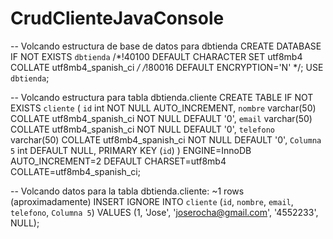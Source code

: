 # CrudClienteJavaConsole

-- Volcando estructura de base de datos para dbtienda
CREATE DATABASE IF NOT EXISTS `dbtienda` /*!40100 DEFAULT CHARACTER SET utf8mb4 COLLATE utf8mb4_spanish_ci */ /*!80016 DEFAULT ENCRYPTION='N' */;
USE `dbtienda`;

-- Volcando estructura para tabla dbtienda.cliente
CREATE TABLE IF NOT EXISTS `cliente` (
  `id` int NOT NULL AUTO_INCREMENT,
  `nombre` varchar(50) COLLATE utf8mb4_spanish_ci NOT NULL DEFAULT '0',
  `email` varchar(50) COLLATE utf8mb4_spanish_ci NOT NULL DEFAULT '0',
  `telefono` varchar(50) COLLATE utf8mb4_spanish_ci NOT NULL DEFAULT '0',
  `Columna 5` int DEFAULT NULL,
  PRIMARY KEY (`id`)
) ENGINE=InnoDB AUTO_INCREMENT=2 DEFAULT CHARSET=utf8mb4 COLLATE=utf8mb4_spanish_ci;

-- Volcando datos para la tabla dbtienda.cliente: ~1 rows (aproximadamente)
INSERT IGNORE INTO `cliente` (`id`, `nombre`, `email`, `telefono`, `Columna 5`) VALUES
	(1, 'Jose', 'joserocha@gmail.com', '4552233', NULL);
